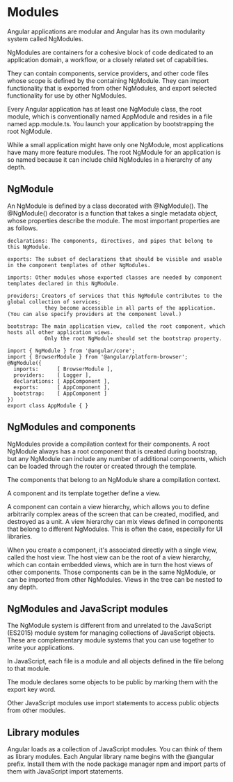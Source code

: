 # Modules

Angular applications are modular and Angular has its own modularity system called NgModules. 

NgModules are containers for a cohesive block of code dedicated to an application domain, a workflow, or a closely related set of capabilities. 

They can contain components, service providers, and other code files whose scope is defined by the containing NgModule. 
They can import functionality that is exported from other NgModules, and export selected functionality for use by other NgModules.

Every Angular application has at least one NgModule class, the root module, which is conventionally named AppModule and resides in a file named app.module.ts. You launch your application by bootstrapping the root NgModule.

While a small application might have only one NgModule, most applications have many more feature modules. 
The root NgModule for an application is so named because it can include child NgModules in a hierarchy of any depth.

## NgModule

An NgModule is defined by a class decorated with @NgModule(). 
The @NgModule() decorator is a function that takes a single metadata object, whose properties describe the module. 
The most important properties are as follows.

    declarations: The components, directives, and pipes that belong to this NgModule.

    exports: The subset of declarations that should be visible and usable in the component templates of other NgModules.

    imports: Other modules whose exported classes are needed by component templates declared in this NgModule.

    providers: Creators of services that this NgModule contributes to the global collection of services; 
                they become accessible in all parts of the application. (You can also specify providers at the component level.)

    bootstrap: The main application view, called the root component, which hosts all other application views. 
                Only the root NgModule should set the bootstrap property.

```
import { NgModule } from '@angular/core';
import { BrowserModule } from '@angular/platform-browser';
@NgModule({
  imports:      [ BrowserModule ],
  providers:    [ Logger ],
  declarations: [ AppComponent ],
  exports:      [ AppComponent ],
  bootstrap:    [ AppComponent ]
})
export class AppModule { }
```

## NgModules and components

NgModules provide a compilation context for their components. 
A root NgModule always has a root component that is created during bootstrap, 
but any NgModule can include any number of additional components, which can be loaded through the router or created through the template. 

The components that belong to an NgModule share a compilation context.

A component and its template together define a view. 

A component can contain a view hierarchy, which allows you to define arbitrarily complex areas of the screen that can be created, modified, and destroyed as a unit. A view hierarchy can mix views defined in components that belong to different NgModules. This is often the case, especially for UI libraries.

When you create a component, it's associated directly with a single view, called the host view. 
The host view can be the root of a view hierarchy, which can contain embedded views, which are in turn the host views of other components. 
Those components can be in the same NgModule, or can be imported from other NgModules. Views in the tree can be nested to any depth.


## NgModules and JavaScript modules

The NgModule system is different from and unrelated to the JavaScript (ES2015) module system for managing collections of JavaScript objects. 
These are complementary module systems that you can use together to write your applications.

In JavaScript, each file is a module and all objects defined in the file belong to that module. 

The module declares some objects to be public by marking them with the export key word. 

Other JavaScript modules use import statements to access public objects from other modules.

## Library modules

Angular loads as a collection of JavaScript modules. 
You can think of them as library modules. 
Each Angular library name begins with the @angular prefix. 
Install them with the node package manager npm and import parts of them with JavaScript import statements.

